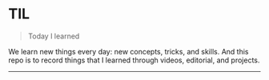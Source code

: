 # TIL
>Today I learned

We learn new things every day: new concepts, tricks, and skills. And this repo is to record things that I learned through videos, editorial, and projects. 

----
